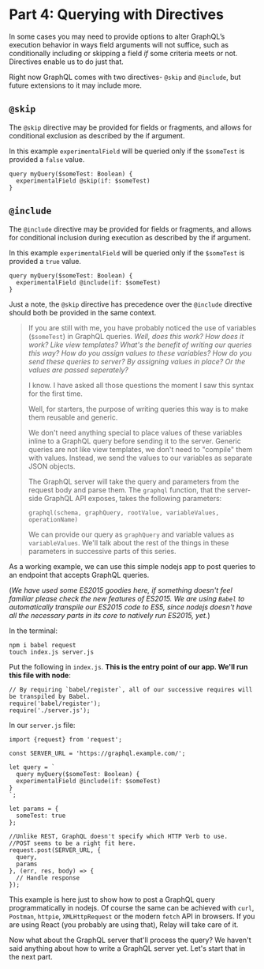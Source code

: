 # Part 4: Querying with Directives

In some cases you may need to provide options to alter GraphQL’s execution behavior in ways field arguments will not suffice, such as conditionally including or skipping a field *if* some criteria meets or not. Directives enable us to do just that.

Right now GraphQL comes with two directives-
`@skip` and `@include`, but future extensions to it may include more.

## `@skip`

The `@skip` directive may be provided for fields or fragments, and allows for conditional exclusion as described by the if argument.

In this example `experimentalField` will be queried only if the `$someTest` is provided a `false` value.

```
query myQuery($someTest: Boolean) {
  experimentalField @skip(if: $someTest)
}

```

## `@include`

The `@include` directive may be provided for fields or fragments, and allows for conditional inclusion during execution as described by the if argument.

In this example `experimentalField` will be queried only if the `$someTest` is provided a `true` value.

```
query myQuery($someTest: Boolean) {
  experimentalField @include(if: $someTest)
}

```

Just a note, the `@skip` directive has precedence over the `@include` directive should both be provided in the same context.

> If you are still with me, you have probably noticed the use of variables (`$someTest`) in GraphQL queries. *Well, does this work? How does it work? Like view templates? What's the benefit of writing our queries this way? How do you assign values to these variables? How do you send these queries to server? By assigning values in place? Or the values are passed seperately?*
>
> I know. I have asked all those questions the moment I saw this syntax for the first time.
>
> Well, for starters, the purpose of writing queries this way is to make them reusable and generic.
>
> We don't need anything special to place values of these variables inline to a GraphQL query before sending it to the server. Generic queries are not like view templates, we don't need to "compile" them with values. Instead, we send the values to our variables as separate JSON objects.
>
> The GraphQL server will take the query and parameters from the request body and parse them. The `graphql` function, that the server-side GraphQL API exposes, takes the following parameters:
>
>  `graphql(schema, graphQuery, rootValue, variableValues, operationName)`
>
> We can provide our query as `graphQuery` and variable values as `variableValues`. We'll talk about the rest of the things in these parameters in successive parts of this series.

As a working example, we can use this simple nodejs app to post queries to an endpoint that accepts GraphQL queries.

(*We have used some ES2015 goodies here, if something doesn't feel familiar please check the new features of ES2015. We are using `Babel` to automatically transpile our ES2015 code to ES5, since nodejs doesn't have all the necessary parts in its core to natively run ES2015, yet.*)

In the terminal:
```
npm i babel request
touch index.js server.js

```

Put the following in `index.js`. **This is the entry point of our app. We'll run this file with node**:
```
// By requiring `babel/register`, all of our successive requires will be transpiled by Babel.
require('babel/register');
require('./server.js');
```

In our `server.js` file:
```
import {request} from 'request';

const SERVER_URL = 'https://graphql.example.com/';

let query = `
  query myQuery($someTest: Boolean) {
  experimentalField @include(if: $someTest)
}
`;

let params = {
  someTest: true
};

//Unlike REST, GraphQL doesn't specify which HTTP Verb to use.
//POST seems to be a right fit here.
request.post(SERVER_URL, {
  query,
  params
}, (err, res, body) => {
  // Handle response
});
```

This example is here just to show how to post a GraphQL query programmatically in nodejs. Of course the same can be achieved with `curl`, `Postman`, `httpie`, `XMLHttpRequest` or the modern `fetch` API in browsers. If you are using React (you probably are using that), Relay will take care of it.

Now what about the GraphQL server that'll process the query? We haven't said anything about how to write a GraphQL server yet. Let's start that in the next part.
